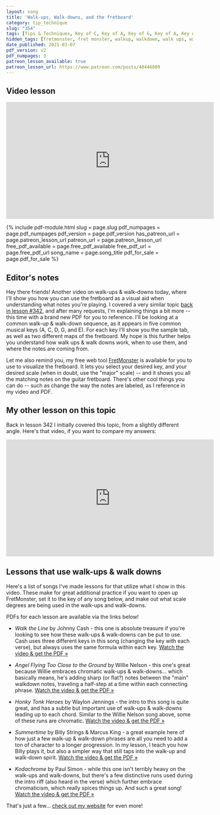 ```yaml
---
layout: song
title: 'Walk-ups, Walk-downs, and the fretboard'
category: tip_technique
slug: "354"
tags: [Tips & Techniques, Key of C, Key of A, Key of G, Key of A, Key of E, Learning Chords, Walking Bass Lines]
hidden_tags: [fretmonster, fret monster, walkup, walkdown, walk ups, walk downs, walking, walk]
date_published: 2021-03-07
pdf_version: v2
pdf_numpages: 3
patreon_lesson_available: true
patreon_lesson_url: https://www.patreon.com/posts/48446809
---
```


## Video lesson

<iframe width="560" height="315" src="https://www.youtube.com/embed/swDGvt_jYaI" frameborder="0" allow="accelerometer; autoplay; encrypted-media; gyroscope; picture-in-picture" allowfullscreen></iframe>

{% include pdf-module.html slug = page.slug pdf_numpages = page.pdf_numpages pdf_version = page.pdf_version has_patreon_url = page.patreon_lesson_url patreon_url = page.patreon_lesson_url free_pdf_available = page.free_pdf_available free_pdf_url = page.free_pdf_url song_name = page.song_title pdf_for_sale = page.pdf_for_sale %}

## Editor's notes

Hey there friends! Another video on walk-ups & walk-downs today, where I'll show you how you can use the fretboard as a visual aid when understanding what notes you're playing. I covered a very similar topic [back in lesson \#342](http://playsongnotes.com/lessons/342/), and after many requests, I'm explaining things a bit more -- this time with a brand new PDF for you to reference. I'll be looking at a common walk-up & walk-down sequence, as it appears in five common musical keys (A, C, D, G, and E). For each key I'll show you the sample tab, as well as two different maps of the fretboard. My hope is this further helps you understand how walk ups & walk downs work, when to use them, and where the notes are coming from.

Let me also remind you, my free web tool [FretMonster](https://playsongnotes.com/fretmonster) is available for you to use to visualize the fretboard. It lets you select your desired key, and your desired scale (when in doubt, use the "major" scale) -- and it shows you all the matching notes on the guitar fretboard. There's other cool things you can do -- such as change the way the notes are labeled, as I reference in my video and PDF.

## My other lesson on this topic

Back in lesson 342 I initially covered this topic, from a slightly different angle. Here's that video, if you want to compare my answers:

<iframe width="560" height="315" src="https://www.youtube.com/embed/rmUCcfIvZSA" frameborder="0" allow="accelerometer; autoplay; encrypted-media; gyroscope; picture-in-picture" allowfullscreen></iframe>

## Lessons that use walk-ups & walk downs

Here's a list of songs I've made lessons for that utilize what I show in this video. These make for great additional practice if you want to open up FretMonster, set it to the key of any song below, and make out what scale degrees are being used in the walk-ups and walk-downs.

PDFs for each lesson are available via the links below!

- *Walk the Line* by Johnny Cash - this one is absolute treasure if you're looking to see how these walk-ups & walk-downs can be put to use. Cash uses three different keys in this song (changing the key with each verse), but always uses the same formula within each key. [Watch the video & get the PDF »](https://playsongnotes.com/lessons/6/)

- *Angel Flying Too Close to the Ground* by Willie Nelson - this one's great because Willie embraces chromatic walk-ups & walk-downs... which basically means, he's adding sharp (or flat?) notes between the "main" walkdown notes, traveling a half-step at a time within each connecting phrase. [Watch the video & get the PDF »](https://playsongnotes.com/lessons/135/)

- *Honky Tonk Heroes* by Waylon Jennings - the intro to this song is quite great, and has a subtle but important use of walk-ups & walk-downs leading up to each chord. Similar to the Willie Nelson song above, some of these runs are chromatic. [Watch the video & get the PDF »](https://playsongnotes.com/lessons/94/)

- *Summertime* by Billy Strings & Marcus King - a great example here of how just a few walk-up & walk-down phrases are all you need to add a ton of character to a longer progression. In my lesson, I teach you how Billy plays it, but also a simpler way that still taps into the walk-up and walk-down spirit. [Watch the video & get the PDF »](https://playsongnotes.com/lessons/279/)

- *Kodachrome* by Paul Simon - while this one isn't terribly heavy on the walk-ups and walk-downs, but there's a few distinctive runs used during the intro riff (also heard in the verse) which further embrace chromaticism, which really spices things up. And such a great song! [Watch the video & get the PDF »](https://playsongnotes.com/lessons/20/)

That's just a few... [check out my website](https://playsongnotes.com/search/?query=Walking%20Bass%20Lines) for even more!
